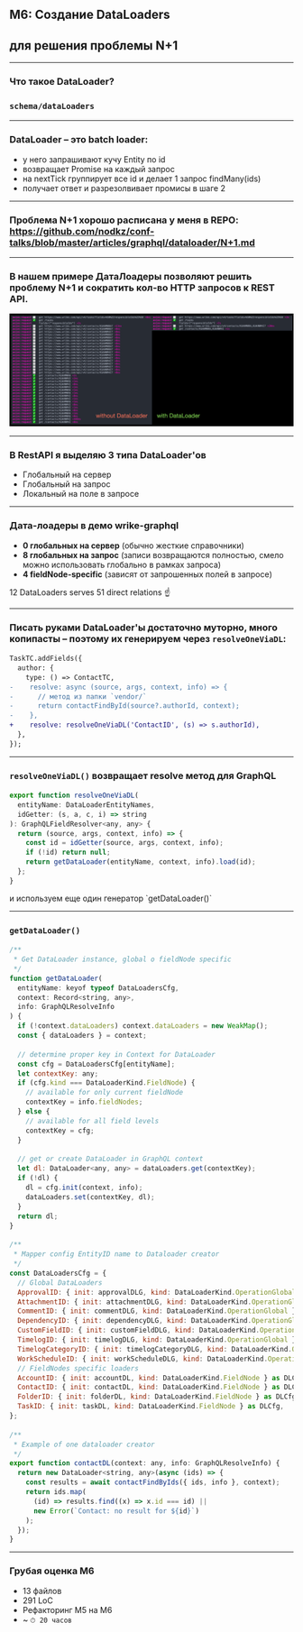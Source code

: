## M6: Создание DataLoaders

## для решения проблемы N+1

-----

### Что такое DataLoader?

### `schema/dataLoaders`

-----

### DataLoader – это batch loader: <!-- .element: class="orange" -->

- у него запрашивают кучу Entity по id <!-- .element: class="fragment" -->
- возвращает Promise на каждый запрос <!-- .element: class="fragment" -->
- на nextTick группирует все id и делает 1 запрос findMany(ids) <!-- .element: class="fragment" -->
- получает ответ и разрезолвивает промисы в шаге 2 <!-- .element: class="fragment" -->

-----

### Проблема N+1 хорошо расписана у меня в REPO: <https://github.com/nodkz/conf-talks/blob/master/articles/graphql/dataloader/N+1.md>

-----

### В нашем примере ДатаЛоадеры позволяют решить проблему N+1 и сократить кол-во HTTP запросов к REST API.

![without_dataloader](./without_dataloader.png) <!-- .element: style="max-width: 1100px;" class="plain" -->

-----

### В RestAPI я выделяю 3 типа DataLoader'ов <!-- .element: class="orange" -->

- Глобальный на сервер
- Глобальный на запрос
- Локальный на поле в запросе

-----

### Дата-лоадеры в демо wrike-graphql <!-- .element: class="orange" -->

- **0 глобальных на сервер** <span class="gray">(обычно жесткие справочники)</span>
- **8 глобальных на запрос** <span class="gray">(записи возвращаются полностью, смело можно использовать глобально в рамках запроса)</span>
- **4 fieldNode-specific** <span class="gray">(зависят от запрошенных полей в запросе)</span>

12 DataLoaders serves 51 direct relations ☝️ <!-- .element: class="fragment green" -->

-----

### Писать руками DataLoader'ы достаточно муторно, много копипасты – поэтому их генерируем через `resolveOneViaDL`:

```diff
TaskTC.addFields({
  author: {
    type: () => ContactTC,
-    resolve: async (source, args, context, info) => {
-      // метод из папки `vendor/`
-      return contactFindById(source?.authorId, context);
-    },
+    resolve: resolveOneViaDL('ContactID', (s) => s.authorId),
  },
});

```

-----

### `resolveOneViaDL()` возвращает resolve метод для GraphQL

``` js
export function resolveOneViaDL(
  entityName: DataLoaderEntityNames,
  idGetter: (s, a, c, i) => string
): GraphQLFieldResolver<any, any> {
  return (source, args, context, info) => {
    const id = idGetter(source, args, context, info);
    if (!id) return null;
    return getDataLoader(entityName, context, info).load(id);
  };
}

```

<span class="fragment" data-code-focus="5-9" />
<span class="fragment" data-code-focus="3,6" />
<span class="fragment" data-code-focus="2,8">и используем еще один генератор `getDataLoader()`</span>

-----

### `getDataLoader()`

```js
/**
 * Get DataLoader instance, global o fieldNode specific
 */
function getDataLoader(
  entityName: keyof typeof DataLoadersCfg,
  context: Record<string, any>,
  info: GraphQLResolveInfo
) {
  if (!context.dataLoaders) context.dataLoaders = new WeakMap();
  const { dataLoaders } = context;

  // determine proper key in Context for DataLoader
  const cfg = DataLoadersCfg[entityName];
  let contextKey: any;
  if (cfg.kind === DataLoaderKind.FieldNode) {
    // available for only current fieldNode
    contextKey = info.fieldNodes;
  } else {
    // available for all field levels
    contextKey = cfg;
  }

  // get or create DataLoader in GraphQL context
  let dl: DataLoader<any, any> = dataLoaders.get(contextKey);
  if (!dl) {
    dl = cfg.init(context, info);
    dataLoaders.set(contextKey, dl);
  }
  return dl;
}

/**
 * Mapper config EntityID name to Dataloader creator
 */
const DataLoadersCfg = {
  // Global DataLoaders
  ApprovalID: { init: approvalDLG, kind: DataLoaderKind.OperationGlobal } as DLCfg,
  AttachmentID: { init: attachmentDLG, kind: DataLoaderKind.OperationGlobal } as DLCfg,
  CommentID: { init: commentDLG, kind: DataLoaderKind.OperationGlobal } as DLCfg,
  DependencyID: { init: dependencyDLG, kind: DataLoaderKind.OperationGlobal } as DLCfg,
  CustomFieldID: { init: customFieldDLG, kind: DataLoaderKind.OperationGlobal } as DLCfg,
  TimelogID: { init: timelogDLG, kind: DataLoaderKind.OperationGlobal } as DLCfg,
  TimelogCategoryID: { init: timelogCategoryDLG, kind: DataLoaderKind.OperationGlobal } as DLCfg,
  WorkScheduleID: { init: workScheduleDLG, kind: DataLoaderKind.OperationGlobal } as DLCfg,
  // FieldNodes specific loaders
  AccountID: { init: accountDL, kind: DataLoaderKind.FieldNode } as DLCfg,
  ContactID: { init: contactDL, kind: DataLoaderKind.FieldNode } as DLCfg,
  FolderID: { init: folderDL, kind: DataLoaderKind.FieldNode } as DLCfg,
  TaskID: { init: taskDL, kind: DataLoaderKind.FieldNode } as DLCfg,
};

/**
 * Example of one dataloader creator
 */
export function contactDL(context: any, info: GraphQLResolveInfo) {
  return new DataLoader<string, any>(async (ids) => {
    const results = await contactFindByIds({ ids, info }, context);
    return ids.map(
      (id) => results.find((x) => x.id === id) ||
      new Error(`Contact: no result for ${id}`)
    );
  });
}

```

-----

### Грубая оценка M6

- 13 файлов
- 291 LoC
- Рефакторинг M5 на M6
- ~ `⏱ 20 часов`
